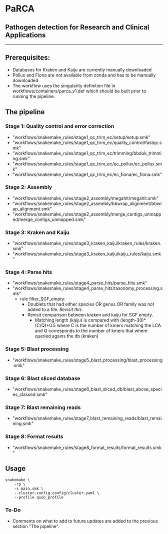 
# PaRCA
## Pathogen detection for Research and Clinical Applications

---
## Prerequisites:
* Databases for Kraken and Kaiju are currently manually downloaded 
* Pollux and Fiona are not available from conda and has to be manually downloaded
* The workflow uses the singularity definition file in workflows/containers/parca_v1.def which should be built prior to running the pipeline.

## **The pipeline**

### Stage 1: Quality control and error correction
* "workflows/snakemake_rules/stage1_qc_trim_ec/setup/setup.smk"
* "workflows/snakemake_rules/stage1_qc_trim_ec/quality_control/fastqc.smk"
* "workflows/snakemake_rules/stage1_qc_trim_ec/trimming/bbduk_trimming.smk"
* "workflows/snakemake_rules/stage1_qc_trim_ec/ec_pollux/ec_pollux.smk"
* "workflows/snakemake_rules/stage1_qc_trim_ec/ec_fiona/ec_fiona.smk"

### Stage 2: Assembly
* "workflows/snakemake_rules/stage2_assembly/megahit/megahit.smk"
* "workflows/snakemake_rules/stage2_assembly/bbwrap_alignment/bbwrap_alignment.smk"
* "workflows/snakemake_rules/stage2_assembly/merge_contigs_unmapped/merge_contigs_unmapped.smk"

### Stage 3: Kraken and Kaiju
* "workflows/snakemake_rules/stage3_kraken_kaiju/kraken_rules/kraken.smk"
* "workflows/snakemake_rules/stage3_kraken_kaiju/kaiju_rules/kaiju.smk"

### Stage 4: Parse hits
* "workflows/snakemake_rules/stage4_parse_hits/parse_hits.smk"
* "workflows/snakemake_rules/stage4_parse_hits/taxonomy_processing.smk" 
  * rule filter_SGF_empty: 
    * Doublets that had either species OR genus OR family was not added to a file. *Revisit this*
	* Revisit comparison between kraken and kaiju for SGF empty.
	  * Matching length (kaiju) is compared with (length-30)*(C/Q)+0.5 where C is the number of kmers matching the LCA and Q corresponds to the number of kmers that where queried agains the db (kraken)
  
### Stage 5: Blast processing
* "workflows/snakemake_rules/stage5_blast_processing/blast_processing.smk" 

### Stage 6: Blast sliced database
* "workflows/snakemake_rules/stage6_blast_sliced_db/blast_above_species_classed.smk"

### Stage 7: Blast remaining reads
* "workflows/snakemake_rules/stage7_blast_remaining_reads/blast_remaining.smk"

### Stage 8: Format results
* "workflows/snakemake_rules/stage8_format_results/format_results.smk"

## Usage

```
snakemake \
    -rp \
    -s main.smk \
    --cluster-config config/cluster.yaml \
    --profile qsub_profile
```

### To-Do
* Comments on what to add to future updates are added to the previous section "The pipeline".

